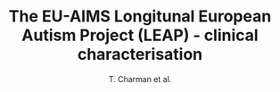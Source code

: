 ---
cat: gaia
subcat: brainomics
bestof: false
author: T. Charman et al.
title: The EU-AIMS Longitunal European Autism Project (LEAP) - clinical characterisation
journal: Molecular Autism
year: 2017
type: article
---